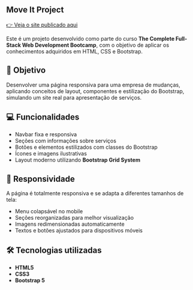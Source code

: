 ## Move It Project

[👉 Veja o site publicado aqui](https://lais-viana.github.io/move-it-bootstrap-project/)

Este é um projeto desenvolvido como parte do curso **The Complete Full-Stack Web Development Bootcamp**, com o objetivo de aplicar os conhecimentos adquiridos em HTML, CSS e Bootstrap.

## 🎯 Objetivo
Desenvolver uma página responsiva para uma empresa de mudanças, aplicando conceitos de layout, componentes e estilização do Bootstrap, simulando um site real para apresentação de serviços.

## 💻 Funcionalidades
- Navbar fixa e responsiva
- Seções com informações sobre serviços
- Botões e elementos estilizados com classes do Bootstrap
- Ícones e imagens ilustrativas
- Layout moderno utilizando **Bootstrap Grid System**

## 📱 Responsividade
A página é totalmente responsiva e se adapta a diferentes tamanhos de tela:
- Menu colapsável no mobile
- Seções reorganizadas para melhor visualização
- Imagens redimensionadas automaticamente
- Textos e botões ajustados para dispositivos móveis

## 🛠️ Tecnologias utilizadas
- **HTML5**
- **CSS3**
- **Bootstrap 5**
  
